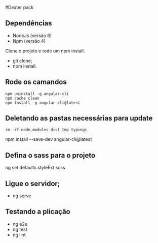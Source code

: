 #Dexter pack

## Dependências

- NodeJs (versão 6)
- Npm (versão 4)

Clone o projeto e rode um npm install.

- git clone;
- npm install.

## Rode os camandos

```
npm uninstall -g angular-cli
npm cache clean
npm install -g angular-cli@latest
```

## Deletando as pastas necessárias para update

``` code
rm -rf node_modules dist tmp typings 
```

npm install --save-dev angular-cli@latest

## Defina o sass para o projeto

ng set defaults.styleExt scss

## Ligue o servidor;

- ng serve

## Testando a plicação

- ng e2e
- ng test
- ng lint
